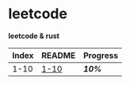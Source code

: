 # leetcode

**leetcode &amp; rust**

Index | README | Progress
----- | ----- | --------
1-10  | [1-10](./READMES/1-10.md) | ***10%***
